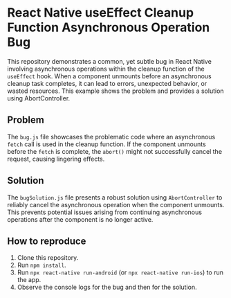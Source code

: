 # React Native useEffect Cleanup Function Asynchronous Operation Bug

This repository demonstrates a common, yet subtle bug in React Native involving asynchronous operations within the cleanup function of the `useEffect` hook.  When a component unmounts before an asynchronous cleanup task completes, it can lead to errors, unexpected behavior, or wasted resources. This example shows the problem and provides a solution using AbortController.

## Problem
The `bug.js` file showcases the problematic code where an asynchronous `fetch` call is used in the cleanup function.  If the component unmounts before the `fetch` is complete, the `abort()` might not successfully cancel the request, causing lingering effects.

## Solution
The `bugSolution.js` file presents a robust solution using `AbortController` to reliably cancel the asynchronous operation when the component unmounts. This prevents potential issues arising from continuing asynchronous operations after the component is no longer active.

## How to reproduce
1. Clone this repository.
2. Run `npm install`.
3. Run `npx react-native run-android` (or `npx react-native run-ios`) to run the app.
4. Observe the console logs for the bug and then for the solution.